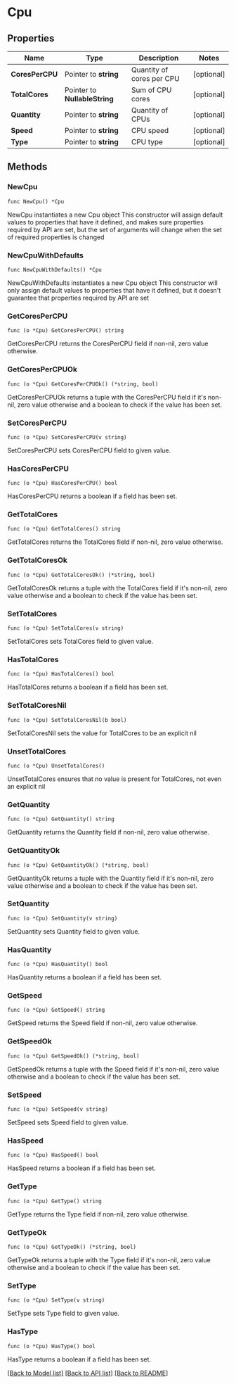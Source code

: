 # Cpu

## Properties

Name | Type | Description | Notes
------------ | ------------- | ------------- | -------------
**CoresPerCPU** | Pointer to **string** | Quantity of cores per CPU | [optional] 
**TotalCores** | Pointer to **NullableString** | Sum of CPU cores | [optional] 
**Quantity** | Pointer to **string** | Quantity of CPUs | [optional] 
**Speed** | Pointer to **string** | CPU speed | [optional] 
**Type** | Pointer to **string** | CPU type | [optional] 

## Methods

### NewCpu

`func NewCpu() *Cpu`

NewCpu instantiates a new Cpu object
This constructor will assign default values to properties that have it defined,
and makes sure properties required by API are set, but the set of arguments
will change when the set of required properties is changed

### NewCpuWithDefaults

`func NewCpuWithDefaults() *Cpu`

NewCpuWithDefaults instantiates a new Cpu object
This constructor will only assign default values to properties that have it defined,
but it doesn't guarantee that properties required by API are set

### GetCoresPerCPU

`func (o *Cpu) GetCoresPerCPU() string`

GetCoresPerCPU returns the CoresPerCPU field if non-nil, zero value otherwise.

### GetCoresPerCPUOk

`func (o *Cpu) GetCoresPerCPUOk() (*string, bool)`

GetCoresPerCPUOk returns a tuple with the CoresPerCPU field if it's non-nil, zero value otherwise
and a boolean to check if the value has been set.

### SetCoresPerCPU

`func (o *Cpu) SetCoresPerCPU(v string)`

SetCoresPerCPU sets CoresPerCPU field to given value.

### HasCoresPerCPU

`func (o *Cpu) HasCoresPerCPU() bool`

HasCoresPerCPU returns a boolean if a field has been set.

### GetTotalCores

`func (o *Cpu) GetTotalCores() string`

GetTotalCores returns the TotalCores field if non-nil, zero value otherwise.

### GetTotalCoresOk

`func (o *Cpu) GetTotalCoresOk() (*string, bool)`

GetTotalCoresOk returns a tuple with the TotalCores field if it's non-nil, zero value otherwise
and a boolean to check if the value has been set.

### SetTotalCores

`func (o *Cpu) SetTotalCores(v string)`

SetTotalCores sets TotalCores field to given value.

### HasTotalCores

`func (o *Cpu) HasTotalCores() bool`

HasTotalCores returns a boolean if a field has been set.

### SetTotalCoresNil

`func (o *Cpu) SetTotalCoresNil(b bool)`

 SetTotalCoresNil sets the value for TotalCores to be an explicit nil

### UnsetTotalCores
`func (o *Cpu) UnsetTotalCores()`

UnsetTotalCores ensures that no value is present for TotalCores, not even an explicit nil
### GetQuantity

`func (o *Cpu) GetQuantity() string`

GetQuantity returns the Quantity field if non-nil, zero value otherwise.

### GetQuantityOk

`func (o *Cpu) GetQuantityOk() (*string, bool)`

GetQuantityOk returns a tuple with the Quantity field if it's non-nil, zero value otherwise
and a boolean to check if the value has been set.

### SetQuantity

`func (o *Cpu) SetQuantity(v string)`

SetQuantity sets Quantity field to given value.

### HasQuantity

`func (o *Cpu) HasQuantity() bool`

HasQuantity returns a boolean if a field has been set.

### GetSpeed

`func (o *Cpu) GetSpeed() string`

GetSpeed returns the Speed field if non-nil, zero value otherwise.

### GetSpeedOk

`func (o *Cpu) GetSpeedOk() (*string, bool)`

GetSpeedOk returns a tuple with the Speed field if it's non-nil, zero value otherwise
and a boolean to check if the value has been set.

### SetSpeed

`func (o *Cpu) SetSpeed(v string)`

SetSpeed sets Speed field to given value.

### HasSpeed

`func (o *Cpu) HasSpeed() bool`

HasSpeed returns a boolean if a field has been set.

### GetType

`func (o *Cpu) GetType() string`

GetType returns the Type field if non-nil, zero value otherwise.

### GetTypeOk

`func (o *Cpu) GetTypeOk() (*string, bool)`

GetTypeOk returns a tuple with the Type field if it's non-nil, zero value otherwise
and a boolean to check if the value has been set.

### SetType

`func (o *Cpu) SetType(v string)`

SetType sets Type field to given value.

### HasType

`func (o *Cpu) HasType() bool`

HasType returns a boolean if a field has been set.


[[Back to Model list]](../README.md#documentation-for-models) [[Back to API list]](../README.md#documentation-for-api-endpoints) [[Back to README]](../README.md)


